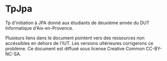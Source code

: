 TpJpa
=====
Tp d'initiation à JPA donné aux étudiants de deuxième année du DUT Informatique d'Aix-en-Provence.

Plusieurs liens dans le document pointent vers des ressources non accéssibles en dehors de l'IUT. 
Les versions ultérieures corrigerons ce problème. Ce document est diffusé sous license Creative Common 
CC-BY-NC-SA.
